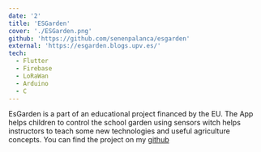 ```yaml
---
date: '2'
title: 'ESGarden'
cover: './ESGarden.png'
github: 'https://github.com/senenpalanca/esgarden'
external: 'https://esgarden.blogs.upv.es/'
tech:
  - Flutter
  - Firebase
  - LoRaWan
  - Arduino
  - C 
---
```


EsGarden is a part of an educational project financed by the EU. The App helps children to control the school garden using sensors witch helps instructors to teach some new technologies and useful agriculture concepts. You can find the project on my [github](https://github.com/senenpalanca/esgarden)	 